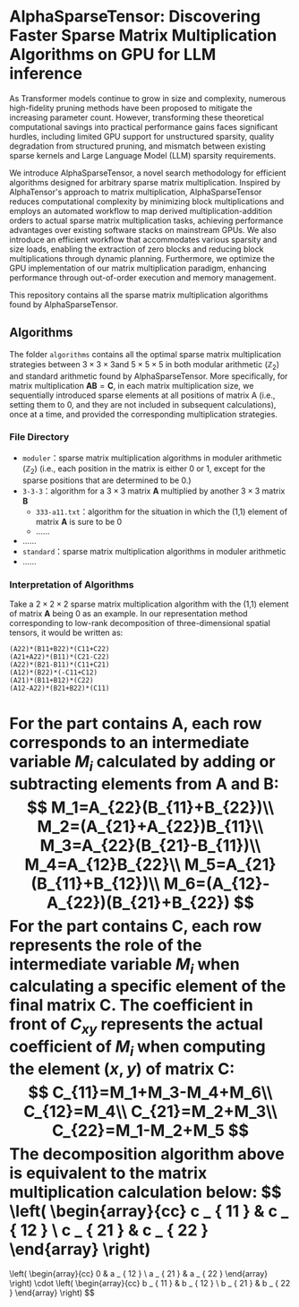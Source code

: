 # AlphaSparseTensor: Discovering Faster Sparse Matrix Multiplication Algorithms on GPU for LLM inference

As Transformer models continue to grow in size and complexity, numerous high-fidelity pruning methods have been proposed to mitigate the increasing parameter count. However, transforming these theoretical computational savings into practical performance gains faces significant hurdles, including limited GPU support for unstructured sparsity, quality degradation from structured pruning, and mismatch between existing sparse kernels and Large Language Model (LLM) sparsity requirements. 
			
We introduce AlphaSparseTensor, a novel search methodology for efficient algorithms designed for arbitrary sparse matrix multiplication. Inspired by AlphaTensor's approach to matrix multiplication, AlphaSparseTensor reduces computational complexity by minimizing block multiplications and employs an automated workflow to map derived multiplication-addition orders to actual sparse matrix multiplication tasks, achieving performance advantages over existing software stacks on mainstream GPUs. We also introduce an efficient workflow that accommodates various sparsity and size loads, enabling the extraction of zero blocks and reducing block multiplications through dynamic planning. Furthermore, we optimize the GPU implementation of our matrix multiplication paradigm, enhancing performance through out-of-order execution and memory management.

This repository contains all the sparse matrix multiplication algorithms found by AlphaSparseTensor.



## Algorithms

The folder `algorithms` contains all the optimal sparse matrix multiplication strategies between $3\times 3\times 3$and $5\times 5\times 5$ in both modular arithmetic ($\mathbb{Z}_2$) and standard arithmetic found by AlphaSparseTensor. More specifically, for matrix multiplication $\textbf{A}\textbf{B}=\textbf{C}$, in each matrix multiplication size, we sequentially introduced sparse elements at all positions of matrix A (i.e., setting them to 0, and they are not included in subsequent calculations), once at a time, and provided the corresponding multiplication strategies.

### File Directory

*	`moduler`：sparse matrix multiplication algorithms in moduler arithmetic ($\mathbb{Z}_2$) (i.e., each position in the matrix is either 0 or 1, except for the sparse positions that are determined to be 0.)
  *	`3-3-3`：algorithm for a $3\times 3$ matrix $\textbf{A}$ multiplied by another $3\times 3$ matrix $\textbf{B}$
    *	`333-a11.txt`：algorithm for the situation in which the (1,1) element of matrix $\textbf{A}$ is sure to be 0
    *	……
  *	……
*	`standard`：sparse matrix multiplication algorithms in moduler arithmetic
  *	……

### Interpretation of Algorithms

Take a  $2\times 2\times 2$ sparse matrix multiplication algorithm with the (1,1) element of matrix $\textbf{A}$ being 0 as an example. In our representation method corresponding to low-rank decomposition of three-dimensional spatial tensors, it would be written as:

```
(A22)*(B11+B22)*(C11+C22)
(A21+A22)*(B11)*(C21-C22)
(A22)*(B21-B11)*(C11+C21)
(A12)*(B22)*(-C11+C12)
(A21)*(B11+B12)*(C22)
(A12-A22)*(B21+B22)*(C11)
```

For the part contains A, each row corresponds to an intermediate variable $M_i$ calculated by adding or subtracting elements from A and B:
$$
M_1=A_{22}(B_{11}+B_{22})\\
M_2=(A_{21}+A_{22})B_{11}\\
M_3=A_{22}(B_{21}-B_{11})\\
M_4=A_{12}B_{22}\\
M_5=A_{21}(B_{11}+B_{12})\\
M_6=(A_{12}-A_{22})(B_{21}+B_{22})
$$
For the part contains C, each row represents the role of the intermediate variable $M_i$ when calculating a specific element of the final matrix C. The coefficient in front of $C_{xy}$ represents the actual coefficient of $M_i$ when computing the element $(x,y)$ of matrix C:
$$
C_{11}=M_1+M_3-M_4+M_6\\
C_{12}=M_4\\
C_{21}=M_2+M_3\\
C_{22}=M_1-M_2+M_5
$$
The decomposition algorithm above is equivalent to the matrix multiplication calculation below:
$$
\left(
\begin{array}{cc}
 c _ { 11 } & c _ { 12 } \\
 c _ { 21 } & c _ { 22 }
\end{array}
\right)
=
\left(
\begin{array}{cc}
0 & a _ { 12 } \\
 a _ { 21 } & a _ { 22 }
\end{array}
\right)
\cdot 
\left(
\begin{array}{cc}
 b _ { 11 } & b _ { 12 } \\
 b _ { 21 } & b _ { 22 }
\end{array}
\right)
$$

